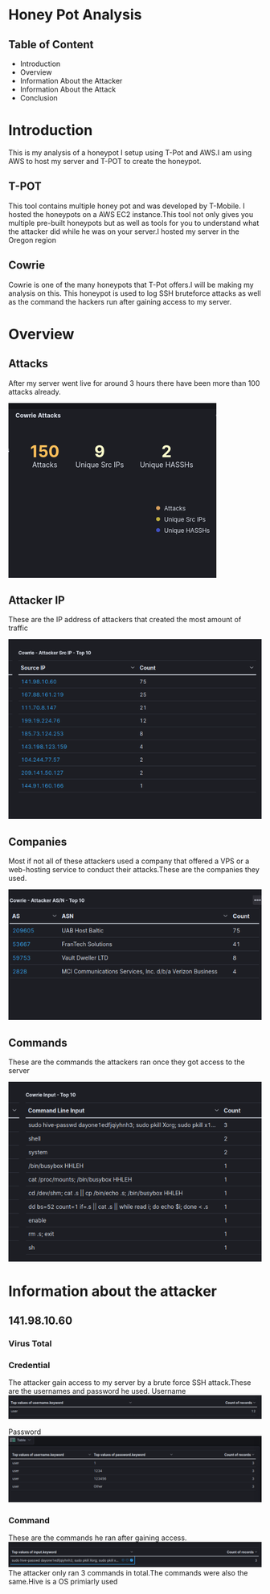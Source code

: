 # Honey Pot Analysis

## Table of Content
- Introduction
- Overview
- Information About the Attacker
- Information About the Attack
- Conclusion 


# Introduction
This is my analysis of a honeypot I setup using T-Pot and AWS.I am using AWS to host my server
and T-POT to create the honeypot.

## T-POT 
This tool contains multiple honey pot and was developed by T-Mobile.
I hosted the honeypots on a AWS EC2 instance.This tool not only gives you multiple pre-built honeypots but as 
well as tools for you to understand what the attacker did while he was on your server.I hosted my server 
in the Oregon region

## Cowrie
Cowrie is one of the many honeypots that T-Pot offers.I will be making my analysis on this.
This honeypot is used to log SSH bruteforce attacks
as well as the command the hackers run after gaining access to my server.

# Overview

## Attacks
After my server went live for around 3 hours there have been more than 100 attacks already.

![](Screenshot_2021-10-21_12-43-22.png)

## Attacker IP
These are the IP address of attackers that created the most amount of traffic

![](ip_addr.png)

## Companies
Most if not all of these attackers used a company that offered a VPS or a web-hosting service to conduct their
attacks.These are the companies they used.

![](Screenshot_2021-10-21_12-45-00.png)

## Commands
These are the commands the attackers ran once they got access to the server

![](command.png)

# Information about the attacker 

## 141.98.10.60
### Virus Total


###

### Credential
The attacker gain access to my server by a brute force SSH attack.These are the usernames and password he used.
Username
![](141user.png)

Password
![](141pass.png)

### Command
These are the commands he ran after gaining access.
![](141commands.png)
The attacker only ran 3 commands in total.The commands were also the same.Hive is a OS primiarly used 



